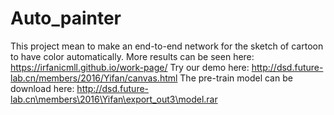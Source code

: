 # Auto_painter

This project mean to make an end-to-end network for the sketch of cartoon to have color automatically.
More results can be seen here: https://irfanicmll.github.io/work-page/
Try our demo here: http://dsd.future-lab.cn/members/2016/Yifan/canvas.html
The pre-train model can be download here: http://dsd.future-lab.cn\members\2016\Yifan\export_out3\model.rar

